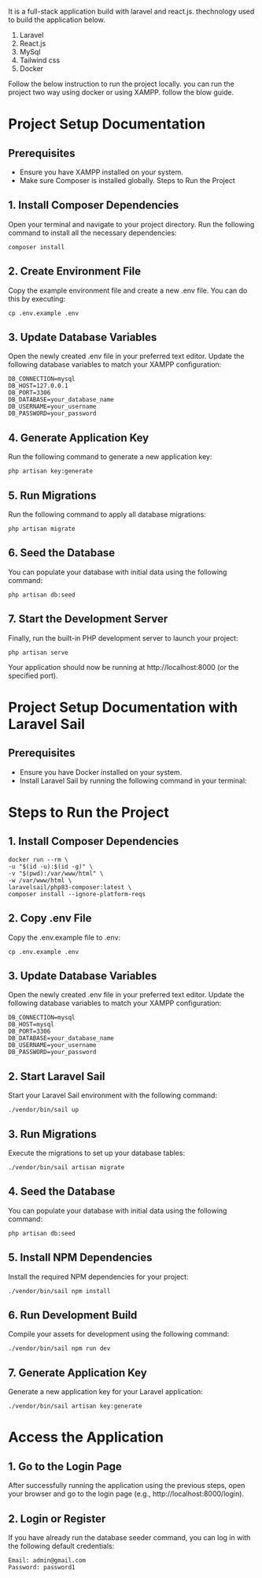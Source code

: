 It is a full-stack application build with laravel and react.js. thechnology used to build the application below.

1. Laravel
2. React.js
3. MySql
4. Tailwind css
5. Docker

Follow the below instruction to run the project locally. you can run the project two way using docker or using XAMPP. follow the blow guide.

# Project Setup Documentation

## Prerequisites
* Ensure you have XAMPP installed on your system.
* Make sure Composer is installed globally.
Steps to Run the Project

## 1. Install Composer Dependencies
Open your terminal and navigate to your project directory. Run the following command to install all the necessary dependencies:

    composer install

## 2. Create Environment File
Copy the example environment file and create a new .env file. You can do this by executing:

    cp .env.example .env

## 3. Update Database Variables

Open the newly created .env file in your preferred text editor. Update the following database variables to match your XAMPP configuration:

    DB_CONNECTION=mysql
    DB_HOST=127.0.0.1
    DB_PORT=3306
    DB_DATABASE=your_database_name
    DB_USERNAME=your_username
    DB_PASSWORD=your_password

## 4. Generate Application Key
 
 Run the following command to generate a new application key:

    php artisan key:generate

## 5. Run Migrations
Run the following command to apply all database migrations:

    php artisan migrate

## 6. Seed the Database

You can populate your database with initial data using the following command:

    php artisan db:seed

## 7. Start the Development Server

Finally, run the built-in PHP development server to launch your project:

    php artisan serve

Your application should now be running at http://localhost:8000 (or the specified port).

# Project Setup Documentation with Laravel Sail


## Prerequisites

* Ensure you have Docker installed on your system.
* Install Laravel Sail by running the following command in your terminal:

# Steps to Run the Project

## 1. Install Composer Dependencies

    docker run --rm \
    -u "$(id -u):$(id -g)" \
    -v "$(pwd):/var/www/html" \
    -w /var/www/html \
    laravelsail/php83-composer:latest \
    composer install --ignore-platform-reqs

## 2. Copy .env File

Copy the .env.example file to .env:

    cp .env.example .env

## 3. Update Database Variables

Open the newly created .env file in your preferred text editor. Update the following database variables to match your XAMPP configuration:

    DB_CONNECTION=mysql
    DB_HOST=mysql
    DB_PORT=3306
    DB_DATABASE=your_database_name
    DB_USERNAME=your_username
    DB_PASSWORD=your_password

## 2. Start Laravel Sail
Start your Laravel Sail environment with the following command:

    ./vendor/bin/sail up

## 3. Run Migrations
Execute the migrations to set up your database tables:

    ./vendor/bin/sail artisan migrate

## 4. Seed the Database
You can populate your database with initial data using the following command:

    php artisan db:seed

## 5. Install NPM Dependencies
Install the required NPM dependencies for your project:

    ./vendor/bin/sail npm install

## 6. Run Development Build
Compile your assets for development using the following command:

    ./vendor/bin/sail npm run dev

## 7. Generate Application Key
Generate a new application key for your Laravel application:

    ./vendor/bin/sail artisan key:generate

# Access the Application

## 1. Go to the Login Page
After successfully running the application using the previous steps, open your browser and go to the login page (e.g., http://localhost:8000/login).

## 2. Login or Register
If you have already run the database seeder command, you can log in with the following default credentials:

    Email: admin@gmail.com
    Password: password1
